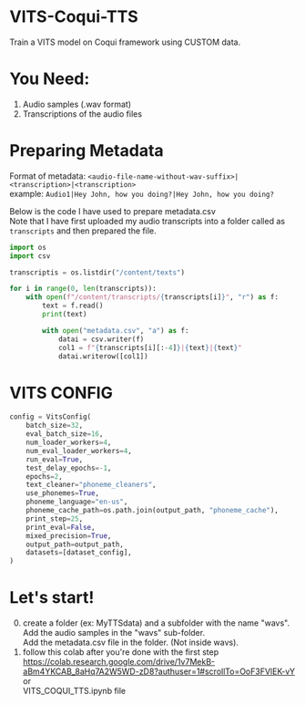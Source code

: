 # VITS-Coqui-TTS
Train a VITS model on Coqui framework using CUSTOM data.

# You Need:
1. Audio samples (.wav format)
2. Transcriptions of the audio files

# Preparing Metadata


Format of metadata:
`<audio-file-name-without-wav-suffix>|<transcription>|<transcription>`
<br>
example:
`Audio1|Hey John, how you doing?|Hey John, how you doing?`
<br>

Below is the code I have used to prepare metadata.csv <br> Note that I have first uploaded my audio transcripts into a folder called as `transcripts` and then prepared the file.
```python
import os
import csv

transcriptis = os.listdir("/content/texts") 

for i in range(0, len(transcripts)):
    with open(f"/content/transcripts/{transcripts[i]}", "r") as f:
        text = f.read()
        print(text)

        with open("metadata.csv", "a") as f:
            datai = csv.writer(f)
            col1 = f"{transcripts[i][:-4]}|{text}|{text}"
            datai.writerow([col1])

```

# VITS CONFIG 

```python
config = VitsConfig(
    batch_size=32,
    eval_batch_size=16,
    num_loader_workers=4,
    num_eval_loader_workers=4,
    run_eval=True,
    test_delay_epochs=-1,
    epochs=2,
    text_cleaner="phoneme_cleaners",
    use_phonemes=True,
    phoneme_language="en-us",
    phoneme_cache_path=os.path.join(output_path, "phoneme_cache"),
    print_step=25,
    print_eval=False,
    mixed_precision=True,
    output_path=output_path,
    datasets=[dataset_config],
)

```

# Let's start!
0. create a folder (ex: MyTTSdata) and a subfolder with the name "wavs". <br>
   Add the audio samples in the "wavs" sub-folder. <br>
   Add the metadata.csv file in the folder. (Not inside wavs). <br>
1. follow this colab after you're done with the first step
   https://colab.research.google.com/drive/1v7MekB-aBm4YKCAB_8aHq7A2W5WD-zD8?authuser=1#scrollTo=OoF3FVlEK-vY
   <br>
   or
   <br>
   VITS_COQUI_TTS.ipynb file
